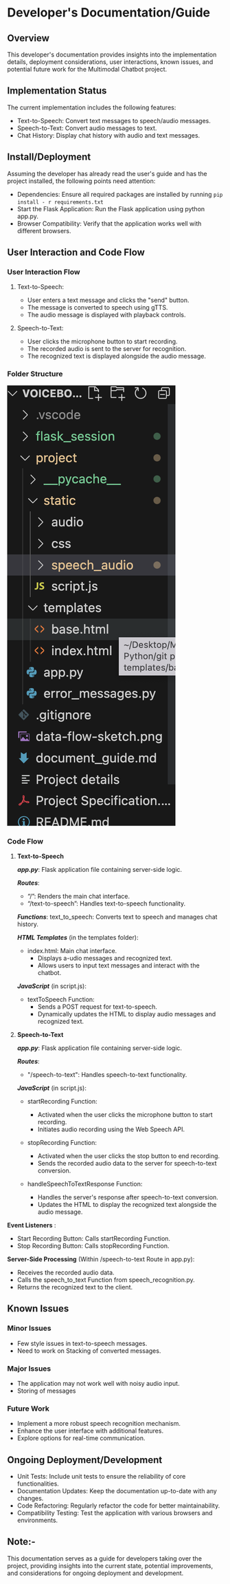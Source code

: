# Developer's Documentation/Guide

## Overview

This developer's documentation provides insights into the implementation details, deployment considerations, user interactions, known issues, and potential future work for the Multimodal Chatbot project.

## Implementation Status

The current implementation includes the following features:
* Text-to-Speech: Convert text messages to speech/audio messages.
* Speech-to-Text: Convert audio messages to text.
* Chat History: Display chat history with audio and text messages.

## Install/Deployment

Assuming the developer has already read the user's guide and has the project installed, the following points need attention:

*	Dependencies: Ensure all required packages are installed by running 
        ``` pip install - r requirements.txt ```
*	Start the Flask Application: Run the Flask application using python app.py.
*	Browser Compatibility: Verify that the application works well with different browsers.

## User Interaction and Code Flow

### User Interaction Flow

1.	Text-to-Speech:
    * User enters a text message and clicks the "send" button.
    * The message is converted to speech using gTTS.
    * The audio message is displayed with playback controls.

2.	Speech-to-Text:
    * User clicks the microphone button to start recording.
    * The recorded audio is sent to the server for recognition.
    * The recognized text is displayed alongside the audio message.

### Folder Structure 

![Alt text](image.png)

### Code Flow

1. **Text-to-Speech**

    ***app.py***: Flask application file containing server-side logic.

    ***Routes***:
    - “/”: Renders the main chat interface.
    - “/text-to-speech”: Handles text-to-speech functionality.

    ***Functions***:
        text_to_speech: Converts text to speech and manages chat history.

    ***HTML Templates*** (in the templates folder):
    * index.html: Main chat interface.
        - Displays a-udio messages and recognized text.
        - Allows users to input text messages and interact with the chatbot.

    ***JavaScript*** (in script.js):
    * textToSpeech Function:
        - Sends a POST request for text-to-speech.
        - Dynamically updates the HTML to display audio messages and recognized text.

2.  **Speech-to-Text**

    ***app.py***: Flask application file containing server-side logic.

    ***Routes***:
       -  "/speech-to-text": Handles speech-to-text functionality.

    ***JavaScript*** (in script.js):
    * startRecording Function:
        - Activated when the user clicks the microphone button to start recording.
        - Initiates audio recording using the Web Speech API.

    * stopRecording Function:
        - Activated when the user clicks the stop button to end recording.
        - Sends the recorded audio data to the server for speech-to-text conversion.

    * handleSpeechToTextResponse Function:
        - Handles the server's response after speech-to-text conversion.
        - Updates the HTML to display the recognized text alongside the audio message.

**Event Listeners** :
- Start Recording Button: Calls startRecording Function.
- Stop Recording Button: Calls stopRecording Function.

**Server-Side Processing** (Within /speech-to-text Route in app.py):
- Receives the recorded audio data.
- Calls the speech_to_text Function from speech_recognition.py.
- Returns the recognized text to the client.

## Known Issues

### Minor Issues
* Few style issues in text-to-speech messages.
* Need to work on Stacking of converted messages.

### Major Issues
* The application may not work well with noisy audio input.
* Storing of messages 

### Future Work
* Implement a more robust speech recognition mechanism.
* Enhance the user interface with additional features.
* Explore options for real-time communication.

## Ongoing Deployment/Development
* Unit Tests: Include unit tests to ensure the reliability of core functionalities.
* Documentation Updates: Keep the documentation up-to-date with any changes.
* Code Refactoring: Regularly refactor the code for better maintainability.
* Compatibility Testing: Test the application with various browsers and environments.

## Note:-
 This documentation serves as a guide for developers taking over the project, providing insights into the current state, potential improvements, and considerations for ongoing deployment and development.

